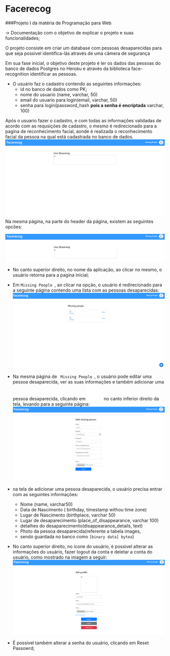 # Facerecog
###Projeto I da matéria de Programação para Web

-> Documentação com o objetivo de explicar o projeto e suas funcionalidades;

O projeto consiste em criar um database com pessoas desaparecidas para
que seja possivel identifica-lás através de uma câmera de segurança

Em sua fase inicial, o objetivo deste projeto é ler os dados das pessoas
do banco de dados Postgres no Heroku e através da biblioteca face-recognition
identificar as pessoas.

+ O usuário faz o cadastro contendo as seguintes informações:
    - id no banco de dados como PK;
    - nome do usuario (name, varchar, 50)
    - email do usuario para login(email, varchar, 50)
    - senha para login(password_hash **pois a senha é encriptada** varchar, 100)

Após o usuario fazer o cadastro, e com todas as informações validadas de acordo com
as requsições de cadastro, o mesmo é redirecionado para a pagina de reconhecimento facial,
aonde é realizada o reconhecimento facial da pessoa na qual está cadastrada no banco de dados.
![img.png](app/static/img/home_page_preview.png)
Na mesma página, na parte do header da página, existem as seguintes opcões:

![img.png](app/static/img/img.png)

+ No canto superior direito, no nome da aplicação, ao clicar no mesmo, o usuário
retorna para a pagina inicial;
+ Em <code>Missing People </code>, ao clicar na opção, o usuário é redirecionado
para a seguinte página contendo uma lista com as pessoas desaparecidas:
![img_1.png](app/static/img/img_1.png)
+ Na mesma página de <code> Missing People </code>, o usuário pode editar uma pessoa
desaparecida, ver as suas informações e também adicionar uma pessoa desaparecida,
clicando em ![](app/static/img/plus.png) no canto inferior direito da tela, levando
para a seguinte página:
![img.png](app/static/img/add_missing_person.png)
+ na tela de adicionar uma pessoa desaparecida, o usuário precisa entrar com as seguintes
informações:
    - Nome (name, varchar50)
    - Data de Nascimento ( birthday, timestamp withou time zone)
    - Lugar de Nascimento (birthplace, varchar 50)
    - Lugar de desaparecimento (place_of_disappearance, varchar 100)
    - detalhes do desaparecimento(disappearance_details, text)
    - Photo da pessoa desaparecida(referente a tabela images,
    - sendo guardada no banco como <code>[binary data] bytea</code>)

+ No canto superior direito, no ícone do usuário, é possivel alterar as 
informações do usuário, fazer logout da conta e deletar a conta do usuário,
como mostrado na imagem a seguir:
![img.png](app/static/img/edit_user.png)
+ É possivel também alterar a senha do usuário, clicando em Reset Passowrd;

